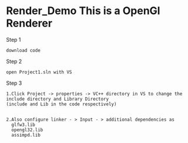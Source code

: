 # Render_Demo This is a OpenGl Renderer


Step 1

    download code
    
Step 2

    open Project1.sln with VS
  
Step 3

    1.Click Project -> properties -> VC++ directory in VS to change the include directory and Library Directory
    (include and Lib in the code respectively)
    
    
    2.Also configure linker - > Input - > additional dependencies as
      glfw3.lib
      opengl32.lib
      assimpd.lib



    
